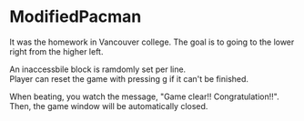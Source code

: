 # ModifiedPacman
It was the homework in Vancouver college.
The goal is to going to the lower right from the higher left.  


An inaccessbile block is ramdomly set per line.  
Player can reset the game with pressing g if it can't be finished.

When beating, you watch the message, "Game clear!! Congratulation!!".
Then, the game window will be automatically closed.

